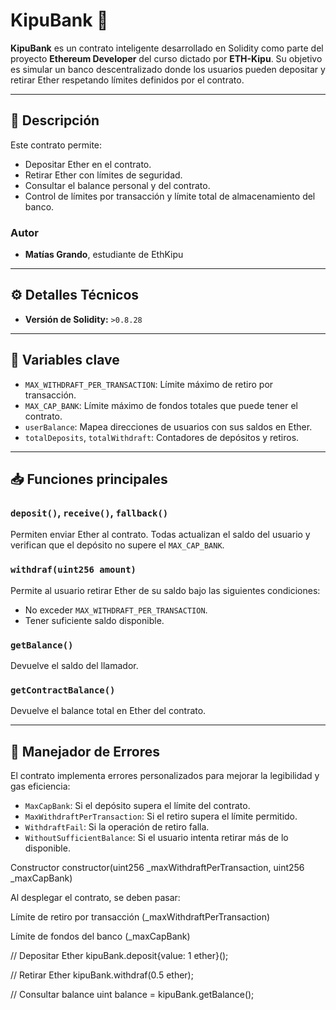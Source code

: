 # KipuBank 🏦

**KipuBank** es un contrato inteligente desarrollado en Solidity como parte del proyecto **Ethereum Developer** del curso dictado por **ETH-Kipu**. Su objetivo es simular un banco descentralizado donde los usuarios pueden depositar y retirar Ether respetando límites definidos por el contrato.

---

## 📜 Descripción

Este contrato permite:
- Depositar Ether en el contrato.
- Retirar Ether con límites de seguridad.
- Consultar el balance personal y del contrato.
- Control de límites por transacción y límite total de almacenamiento del banco.

### Autor
- **Matías Grando**, estudiante de EthKipu

---

## ⚙️ Detalles Técnicos

- **Versión de Solidity:** `>0.8.28`
---

## 🔐 Variables clave

- `MAX_WITHDRAFT_PER_TRANSACTION`: Límite máximo de retiro por transacción.
- `MAX_CAP_BANK`: Límite máximo de fondos totales que puede tener el contrato.
- `userBalance`: Mapea direcciones de usuarios con sus saldos en Ether.
- `totalDeposits`, `totalWithdraft`: Contadores de depósitos y retiros.

---

## 📥 Funciones principales

### `deposit()`, `receive()`, `fallback()`
Permiten enviar Ether al contrato. Todas actualizan el saldo del usuario y verifican que el depósito no supere el `MAX_CAP_BANK`.

### `withdraf(uint256 amount)`
Permite al usuario retirar Ether de su saldo bajo las siguientes condiciones:
- No exceder `MAX_WITHDRAFT_PER_TRANSACTION`.
- Tener suficiente saldo disponible.

### `getBalance()`
Devuelve el saldo del llamador.

### `getContractBalance()`
Devuelve el balance total en Ether del contrato.

---

## 🚨 Manejador de Errores

El contrato implementa errores personalizados para mejorar la legibilidad y gas eficiencia:
- `MaxCapBank`: Si el depósito supera el límite del contrato.
- `MaxWithdraftPerTransaction`: Si el retiro supera el límite permitido.
- `WithdraftFail`: Si la operación de retiro falla.
- `WithoutSufficientBalance`: Si el usuario intenta retirar más de lo disponible.

Constructor
constructor(uint256 _maxWithdraftPerTransaction, uint256 _maxCapBank)


Al desplegar el contrato, se deben pasar:

Límite de retiro por transacción (_maxWithdraftPerTransaction)

Límite de fondos del banco (_maxCapBank)


// Depositar Ether
kipuBank.deposit{value: 1 ether}();

// Retirar Ether
kipuBank.withdraf(0.5 ether);

// Consultar balance
uint balance = kipuBank.getBalance();


